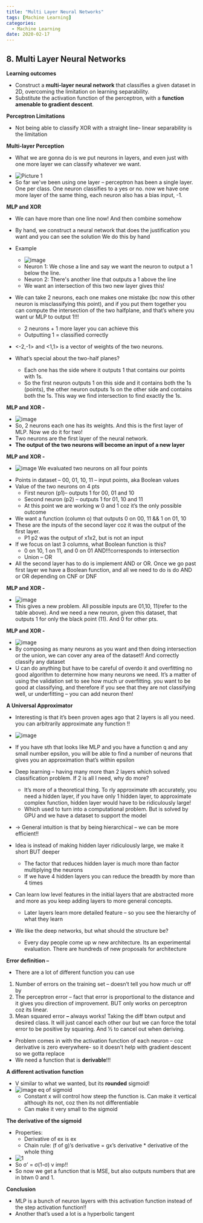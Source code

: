 ```yaml
---
title: "Multi Layer Neural Networks"
tags: [Machine Learning]
categories:
  - Machine Learning
date: 2020-02-17
---
```




## **8. Multi Layer Neural Networks**


**Learning outcomes**
  - Construct a **multi-layer neural network** that classifies a given
    dataset in 2D, overcoming the limitation on learning separability.
  - Substitute the activation function of the perceptron, with a
    **function amenable to gradient descent**.

**Perceptron Limitations**

  - Not being able to classify XOR with a straight line– linear
    separability is the limitation

**Multi-layer Perception**

  - What we are gonna do is we put neurons in layers, and even just with
    one more layer we can classify whatever we want.
<!-- end list -->
  - ![Picture 1](https://user-images.githubusercontent.com/33334078/74757780-5ee27100-526e-11ea-9ea2-3addd9bc5fdc.png)
  - So far we've been using one layer – perceptron has been a single
    layer. One per class. One neuron classifies to a yes or no. now we
    have one more layer of the same thing, each neuron also has a bias
    input, -1.

**MLP and XOR**

  - We can have more than one line now\! And then combine somehow
  - By hand, we construct a neural network that does the justification
    you want and you can see the solution We do this by hand  

  - Example
      - ![image](https://user-images.githubusercontent.com/33334078/74757801-66a21580-526e-11ea-91ae-690195a75104.png)
      - Neuron 1: We chose a line and say we want the neuron to output a
        1 below the line.
      - Neuron 2: There's another line that outputs a 1 above the line
      - We want an <span class="underline">intersection</span> of this
        two new layer gives this\!

  - We can take 2 neurons, each one makes one mistake (bc now this other
    neuron is misclassifying this point), and if you put them together
    you can compute the intersection of the two halfplane, and that’s
    where you want ur MLP to output 1\!\!\!
      - 2 neurons + 1 more layer you can achieve this
      - Outputting 1 = classified correctly
  - \<-2,-1\> and \<1,1\> is a vector of weights of the two neurons.
  - What’s special about the two-half planes?
      - Each one has the side where it outputs 1 that contains our
        points with 1s.
      - So the first neuron outputs 1 on this side and it contains both
        the 1s (points), the other neuron outputs 1s on the other side
        and contains both the 1s. This way we find intersection to find
        exactly the 1s.

**MLP and XOR -**

  - ![image](https://user-images.githubusercontent.com/33334078/74757853-79b4e580-526e-11ea-9ad8-8c6830a2b032.png)
  - So, 2 neurons each one has its weights. And this is the first layer
    of MLP. Now we do it for two\!
  - Two neurons are the first layer of the neural network.
  - **The output of the two neurons will become an input of a new
    layer**

**MLP and XOR -**

  - ![image](https://user-images.githubusercontent.com/33334078/74757877-81748a00-526e-11ea-8794-b96861016d0f.png) We evaluated two neurons on all four points
<!-- end list -->
  - Points in dataset – 00, 01, 10, 11 – input points, aka Boolean
    values
  - Value of the two neurons on 4 pts
      - First neuron (p1)– outputs 1 for 00, 01 and 10
      - Second neuron (p2) – outputs 1 for 01, 10 and 11
      - At this point we are working w 0 and 1 coz it’s the only
        possible outcome
  - We want a function (column o) that outputs 0 on 00, 11 && 1 on 01,
    10
  - These are the inputs of the second layer coz it was the output of
    the first layer.
      - P1 p2 was the output of x1x2, but is not an input
  - If we focus on last 3 columns, what Boolean function is this?
      - 0 on 10, 1 on 11, and 0 on 01
        <span class="underline">AND</span>\!\!\!corresponds to
        intersection
      - Union – OR
  - All the second layer has to do is implement AND or OR. Once we go
    past first layer we have a Boolean function, and all we need to do
    is do AND or OR depending on CNF or DNF

**MLP and XOR -**

  - ![image](https://user-images.githubusercontent.com/33334078/74757912-8afdf200-526e-11ea-92bf-31af483fdfe2.png)
  - This gives a new problem. All possible inputs are 01,10, 11(refer to
    the table above). And we need a new neuron, given this dataset, that
    outputs 1 for only the black point (11). And 0 for other pts.


**MLP and XOR -**

  - ![image](https://user-images.githubusercontent.com/33334078/74757936-94875a00-526e-11ea-844c-f347a03bdfa2.png)
  - By composing as many neurons as you want and then doing intersection
    or the union, we can cover any area of the dataset\!\! And correctly
    classify any dataset
  - U can do anything but have to be careful of
    <span class="underline">overdo it and overfitting</span> no good
    algorithm to determine how many neurons we need. It’s a matter of
    using the validation set to see how much ur overfitting. you want to
    be good at classifying, and therefore if you see that they are not
    classifying well, ur <span class="underline">underfitting</span> –
    you can add neuron then\!

**A Universal Approximator**

  - Interesting is that it’s been proven ages ago that 2 layers is all
    you need. you can arbitrarily approximate any function \!\!
  - ![image](https://user-images.githubusercontent.com/33334078/74757957-9c46fe80-526e-11ea-90e8-15347fd1ea3b.png)
  - If you have sth that looks like MLP and you have a function q and
    any small number epsilon, you will be able to find a number of
    neurons that gives you an approximation that’s within epsilon
  - <span class="underline">Deep learning</span> – having many more than
    2 layers which solved classification problem. If 2 is all I need,
    why do more?
      - It’s more of a theoretical thing. To rly approximate sth
        accurately, you need a hidden layer, if you have only 1 hidden
        layer, to approximate complex function, hidden layer would have
        to be ridiculously large\!
      - Which used to turn into a computational problem. But is solved
        by GPU and we have a dataset to support the model
  - → General intuition is that by being hierarchical – we can be more
    efficient\!\!
  - Idea is instead of making hidden layer ridiculously large, we make
    it <span class="underline">short BUT deeper</span>
      - The factor that reduces hidden layer is much more than factor
        multiplying the neurons
      - If we have 4 hidden layers you can reduce the breadth by more
        than 4 times
  - Can learn low level features in the initial layers that are
    abstracted more and more as you keep adding layers to more general
    concepts.

      - Later layers learn more detailed feature – so you see the
        hierarchy of what they learn

  - We like the deep networks, but what should the structure be?

      - Every day people come up w new architecture. Its an experimental
        evaluation. There are hundreds of new proposals for architecture

**Error definition –**
  - There are a lot of different function you can use
<!-- end list -->
1.  <span class="underline">Number of errors on the training</span> set
    – doesn’t tell you how much ur off by
2.  <span class="underline">The perceptron error</span> – fact that
    error is proportional to the distance and it gives you direction of
    improvement. BUT only works on perceptron coz its linear.
3.  <span class="underline">Mean squared error</span> **–** always
    works\! Taking the diff btwn output and desired class. It will just
    cancel each other our but we can force the total error to be
    positive by squaring. And ½ to cancel out when deriving.
<!-- end list -->
  - Problem comes in with the activation function of each neuron – coz
    <span class="underline">derivative</span> is zero everywhere- so it
    doesn’t help with gradient descent so we gotta replace
  - We need a function that is **derivable**\!\!\!

**A different activation function**

  - V similar to what we wanted, but its **rounded** sigmoid\!
  - ![image](https://user-images.githubusercontent.com/33334078/74758077-bed91780-526e-11ea-9d35-e33fffc5dec9.png) eq of sigmoid
      - Constant x will control how steep the function is. Can make it
        vertical although its not, coz then its not differentiable
      - Can make it very small to the sigmoid

**The derivative of the sigmoid**

  - Properties:
      - Derivative of ex is ex
      - Chain rule: (f of g)’s derivative = gx’s derivative \*
        derivative of the whole thing
  - ![1](https://user-images.githubusercontent.com/33334078/74758112-ce586080-526e-11ea-8911-5d1569a83fc9.png)
  - So σ’ = σ(1-σ) v imp\!\!
  - So now we get a function that is MSE, but also outputs numbers that
    are in btwn 0 and 1.


**Conclusion**
  - MLP is a bunch of neuron layers with this activation function
    instead of the step activation function\!\!
  - Another that’s used a lot is a hyperbolic tangent
